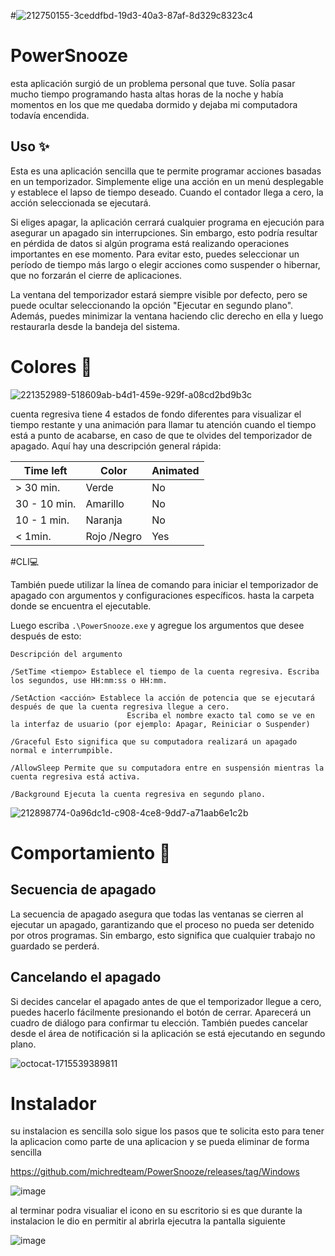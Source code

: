 #![212750155-3ceddfbd-19d3-40a3-87af-8d329c8323c4](https://github.com/michredteam/PowerSnooze/assets/168865716/4c030ba4-414c-4071-a9e7-204aa2128ac2)
# PowerSnooze
esta aplicación surgió de un problema personal que tuve. Solía ​​pasar mucho tiempo programando hasta altas horas de la noche y había momentos en los que me quedaba dormido y dejaba mi computadora todavía encendida.

## Uso ✨
Esta es una aplicación sencilla que te permite programar acciones basadas en un temporizador. Simplemente elige una acción en un menú desplegable y establece el lapso de tiempo deseado. Cuando el contador llega a cero, la acción seleccionada se ejecutará.

Si eliges apagar, la aplicación cerrará cualquier programa en ejecución para asegurar un apagado sin interrupciones. Sin embargo, esto podría resultar en pérdida de datos si algún programa está realizando operaciones importantes en ese momento. Para evitar esto, puedes seleccionar un período de tiempo más largo o elegir acciones como suspender o hibernar, que no forzarán el cierre de aplicaciones.

La ventana del temporizador estará siempre visible por defecto, pero se puede ocultar seleccionando la opción "Ejecutar en segundo plano". Además, puedes minimizar la ventana haciendo clic derecho en ella y luego restaurarla desde la bandeja del sistema.

# Colores 🎨
![221352989-518609ab-b4d1-459e-929f-a08cd2bd9b3c](https://github.com/michredteam/PowerSnooze/assets/168865716/8359d1a0-4d44-42f4-9e55-54ed71f36b03)

cuenta regresiva tiene 4 estados de fondo diferentes para visualizar el tiempo restante y una animación para llamar tu atención cuando el tiempo está a punto de acabarse, en caso de que te olvides del temporizador de apagado.
Aquí hay una descripción general rápida:

| Time left     | Color         | Animated  |
| ------------- | ------------- | --------- |
| > 30 min.     | Verde         | No        |
| 30 - 10 min.  | Amarillo      | No        |
| 10 - 1 min.   | Naranja       | No        |
| < 1min.       | Rojo /Negro   | Yes       |

#CLI💻

También puede utilizar la línea de comando para iniciar el temporizador de apagado con argumentos y configuraciones específicos.
hasta la carpeta donde se encuentra el ejecutable.

Luego escriba `.\PowerSnooze.exe` y agregue los argumentos que desee después de esto:

```
Descripción del argumento

/SetTime <tiempo> Establece el tiempo de la cuenta regresiva. Escriba los segundos, use HH:mm:ss o HH:mm.

/SetAction <acción> Establece la acción de potencia que se ejecutará después de que la cuenta regresiva llegue a cero.
                          Escriba el nombre exacto tal como se ve en la interfaz de usuario (por ejemplo: Apagar, Reiniciar o Suspender)

/Graceful Esto significa que su computadora realizará un apagado normal e interrumpible.
                    
/AllowSleep Permite que su computadora entre en suspensión mientras la cuenta regresiva está activa.

/Background Ejecuta la cuenta regresiva en segundo plano.

```

![212898774-0a96dc1d-c908-4ce8-9dd7-a71aab6e1c2b](https://github.com/michredteam/PowerSnooze/assets/168865716/a8b3c36b-f7f2-49f8-bfeb-4465b21aa204)

# Comportamiento 📄

## Secuencia de apagado

La secuencia de apagado asegura que todas las ventanas se cierren al ejecutar un apagado, garantizando que el proceso no pueda ser detenido por otros programas. Sin embargo, esto significa que cualquier trabajo no guardado se perderá.

## Cancelando el apagado

Si decides cancelar el apagado antes de que el temporizador llegue a cero, puedes hacerlo fácilmente presionando el botón de cerrar. Aparecerá un cuadro de diálogo para confirmar tu elección. También puedes cancelar desde el área de notificación si la aplicación se está ejecutando en segundo plano.

![octocat-1715539389811](https://github.com/michredteam/PowerSnooze/assets/168865716/9a78c582-c586-4ef4-8f1b-0a2117d19807)

# Instalador
su instalacion es sencilla solo sigue los pasos que te solicita esto para tener la aplicacion como parte de una aplicacion y se pueda eliminar de forma sencilla

https://github.com/michredteam/PowerSnooze/releases/tag/Windows


![image](https://github.com/michredteam/PowerSnooze/assets/168865716/cf2f74aa-4a82-4564-97bb-8908ca6eb9fd)

al terminar podra visualiar el icono en su escritorio si es que durante la instalacion le dio en permitir al abrirla ejecutra la pantalla siguiente


![image](https://github.com/michredteam/PowerSnooze/assets/168865716/2d36961e-8a85-4601-8508-77a2f8543fb6)


